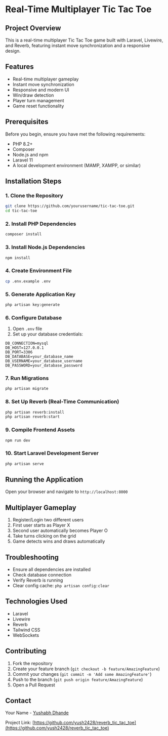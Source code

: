 # Real-Time Multiplayer Tic Tac Toe

## Project Overview

This is a real-time multiplayer Tic Tac Toe game built with Laravel, Livewire, and Reverb, featuring instant move synchronization and a responsive design.

## Features

- Real-time multiplayer gameplay
- Instant move synchronization
- Responsive and modern UI
- Win/draw detection
- Player turn management
- Game reset functionality

## Prerequisites

Before you begin, ensure you have met the following requirements:

- PHP 8.2+
- Composer
- Node.js and npm
- Laravel 11
- A local development environment (MAMP, XAMPP, or similar)

## Installation Steps

### 1. Clone the Repository

```bash
git clone https://github.com/yourusername/tic-tac-toe.git
cd tic-tac-toe
```

### 2. Install PHP Dependencies

```bash
composer install
```

### 3. Install Node.js Dependencies

```bash
npm install
```

### 4. Create Environment File

```bash
cp .env.example .env
```

### 5. Generate Application Key

```bash
php artisan key:generate
```

### 6. Configure Database

1. Open `.env` file
2. Set up your database credentials:
```
DB_CONNECTION=mysql
DB_HOST=127.0.0.1
DB_PORT=3306
DB_DATABASE=your_database_name
DB_USERNAME=your_database_username
DB_PASSWORD=your_database_password
```

### 7. Run Migrations

```bash
php artisan migrate
```

### 8. Set Up Reverb (Real-Time Communication)

```bash
php artisan reverb:install
php artisan reverb:start
```

### 9. Compile Frontend Assets

```bash
npm run dev
```

### 10. Start Laravel Development Server

```bash
php artisan serve
```

## Running the Application

Open your browser and navigate to `http://localhost:8000`

## Multiplayer Gameplay

1. Register/Login two different users
2. First user starts as Player X
3. Second user automatically becomes Player O
4. Take turns clicking on the grid
5. Game detects wins and draws automatically

## Troubleshooting

- Ensure all dependencies are installed
- Check database connection
- Verify Reverb is running
- Clear config cache: `php artisan config:clear`

## Technologies Used

- Laravel
- Livewire
- Reverb
- Tailwind CSS
- WebSockets

## Contributing

1. Fork the repository
2. Create your feature branch (`git checkout -b feature/AmazingFeature`)
3. Commit your changes (`git commit -m 'Add some AmazingFeature'`)
4. Push to the branch (`git push origin feature/AmazingFeature`)
5. Open a Pull Request

<!-- ## License

Distributed under the MIT License. See `LICENSE` for more information. -->

## Contact

Your Name - [Yushabh Dhande](https://dub.sh/yushabh-dhande)

Project Link: [https://github.com/yush2428/reverb_tic_tac_toe](https://github.com/yush2428/reverb_tic_tac_toe)